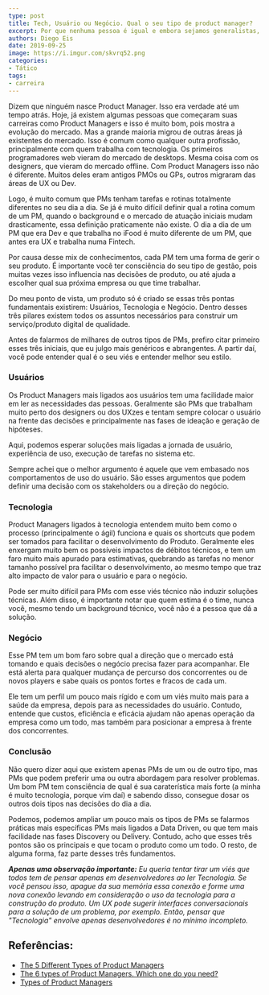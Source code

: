 ```yaml
---
type: post
title: Tech, Usuário ou Negócio. Qual o seu tipo de product manager?
excerpt: Por que nenhuma pessoa é igual e embora sejamos generalistas, podemos ter afinidade com uma especialidade.
authors: Diego Eis
date: 2019-09-25
image: https://i.imgur.com/skvrq52.png
categories:
- Tático
tags: 
- carreira
---
```



Dizem que ninguém nasce Product Manager. Isso era verdade até um tempo
atrás. Hoje, já existem algumas pessoas que começaram suas carreiras
como Product Managers e isso é muito bom, pois mostra a evolução do
mercado. Mas a grande maioria migrou de outras áreas já existentes do
mercado. Isso é comum como qualquer outra profissão, principalmente com
quem trabalha com tecnologia. Os primeiros programadores web vieram do
mercado de desktops. Mesma coisa com os designers, que vieram do mercado
offline. Com Product Managers isso não é diferente. Muitos deles eram
antigos PMOs ou GPs, outros migraram das áreas de UX ou Dev.

Logo, é muito comum que PMs tenham tarefas e rotinas totalmente
diferentes no seu dia a dia. Se já é muito difícil definir qual a rotina
comum de um PM, quando o background e o mercado de atuação iniciais
mudam drasticamente, essa definição praticamente não existe. O dia a dia
de um PM que era Dev e que trabalha no iFood é muito diferente de um PM,
que antes era UX e trabalha numa Fintech.

Por causa desse mix de conhecimentos, cada PM tem uma forma de gerir o
seu produto. É importante você ter consciência do seu tipo de gestão,
pois muitas vezes isso influencia nas decisões de produto, ou até ajuda
a escolher qual sua próxima empresa ou que time trabalhar.

Do meu ponto de vista, um produto só é criado se essas três pontas
fundamentais existirem: Usuários, Tecnologia e Negócio. Dentro desses
três pilares existem todos os assuntos necessários para construir um
serviço/produto digital de qualidade.

Antes de falarmos de milhares de outros tipos de PMs, prefiro citar
primeiro esses três iniciais, que eu julgo mais genéricos e abrangentes.
A partir daí, você pode entender qual é o seu viés e entender melhor seu
estilo.

### Usuários


Os Product Managers mais ligados aos usuários tem uma facilidade maior
em ler as necessidades das pessoas. Geralmente são PMs que trabalham
muito perto dos designers ou dos UXzes e tentam sempre colocar o usuário
na frente das decisões e principalmente nas fases de ideação e geração
de hipóteses.

Aqui, podemos esperar soluções mais ligadas a jornada de usuário,
experiência de uso, execução de tarefas no sistema etc.

Sempre achei que o melhor argumento é aquele que vem embasado nos
comportamentos de uso do usuário. São esses argumentos que podem definir
uma decisão com os stakeholders ou a direção do negócio.

### **Tecnologia**


Product Managers ligados à tecnologia entendem muito bem como o processo
(principalmente o ágil) funciona e quais os shortcuts que podem ser
tomados para facilitar o desenvolvimento do Produto. Geralmente eles
enxergam muito bem os possíveis impactos de débitos técnicos, e tem um
faro muito mais apurado para estimativas, quebrando as tarefas no menor
tamanho possível pra facilitar o desenvolvimento, ao mesmo tempo que
traz alto impacto de valor para o usuário e para o negócio.

Pode ser muito difícil para PMs com esse viés técnico não induzir
soluções técnicas. Além disso, é importante notar que quem estima é o
time, nunca você, mesmo tendo um background técnico, você não é a pessoa
que dá a solução.

### Negócio


Esse PM tem um bom faro sobre qual a direção que o mercado está tomando
e quais decisões o negócio precisa fazer para acompanhar. Ele está
alerta para qualquer mudança de percurso dos concorrentes ou de novos
players e sabe quais os pontos fortes e fracos de cada um.

Ele tem um perfil um pouco mais rígido e com um viés muito mais para a
saúde da empresa, depois para as necessidades do usuário. Contudo,
entende que custos, eficiência e eficácia ajudam não apenas operação da
empresa como um todo, mas também para posicionar a empresa à frente dos
concorrentes.

### Conclusão

Não quero dizer aqui que existem apenas PMs de um ou de outro tipo, mas
PMs que podem preferir uma ou outra abordagem para resolver problemas.
Um bom PM tem consciência de qual é sua caraterística mais forte (a
minha é muito tecnologia, porque vim daí) e sabendo disso, consegue
dosar os outros dois tipos nas decisões do dia a dia.

Podemos, podemos ampliar um pouco mais os tipos de PMs se falarmos
práticas mais específicas PMs mais ligados a Data Driven, ou que tem
mais facilidade nas fases Discovery ou Delivery. Contudo, acho que esses
três pontos são os principais e que tocam o produto como um todo. O
resto, de alguma forma, faz parte desses três fundamentos.

***Apenas uma observação importante:** Eu queria tentar tirar um viés
que todos tem de pensar apenas em desenvolvedores ao ler Tecnologia. Se
você pensou isso, apague da sua memória essa conexão e forme uma nova
conexão levando em consideração o uso da tecnologia para a construção do
produto. Um UX pode sugerir interfaces conversacionais para a solução de
um problema, por exemplo. Então, pensar que "Tecnologia" envolve
apenas desenvolvedores é no mínimo incompleto.*

Referências:
------------

- [The 5 Different Types of Product Managers](https://blog.usejournal.com/the-5-different-types-of-product-managers-12a841cae8d2)
- [The 6 types of Product Managers. Which one do you need?](https://medium.com/@kit_ulrich/the-6-types-of-product-managers-which-one-do-you-need-75c2e66dd592)
- [Types of Product Managers](https://productcoalition.com/types-of-product-managers-5806f93aaf9b)

